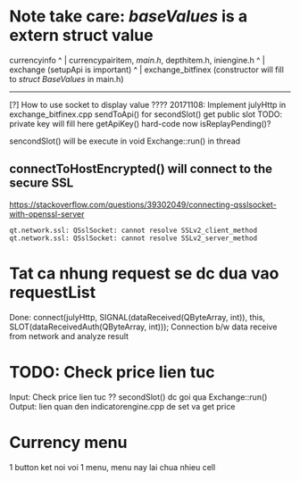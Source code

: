 Note
take care: *baseValues* is a extern struct value
====
currencyinfo
^
|
currencypairitem, *main.h*, depthitem.h, iniengine.h
^
|
exchange (setupApi is important)
^
|
exchange_bitfinex (constructor will fill to *struct BaseValues* in main.h)

----
[?] How to use socket to display value ????
20171108: Implement julyHttp in exchange_bitfinex.cpp
sendToApi() for secondSlot() get public slot
TODO: private key will fill here getApiKey() hard-code now
isReplayPending()?

sencondSlot() will be execute in void Exchange::run() in thread

connectToHostEncrypted() will connect to the secure SSL
----
https://stackoverflow.com/questions/39302049/connecting-qsslsocket-with-openssl-server

```
qt.network.ssl: QSslSocket: cannot resolve SSLv2_client_method
qt.network.ssl: QSslSocket: cannot resolve SSLv2_server_method
```

Tat ca nhung request se dc dua vao requestList
===
Done:
connect(julyHttp, SIGNAL(dataReceived(QByteArray, int)), this, SLOT(dataReceivedAuth(QByteArray, int)));
Connection b/w data receive from network and analyze result

TODO:
Check price lien tuc
====
Input: Check price lien tuc ?? secondSlot() dc goi qua Exchange::run()
Output: lien quan den indicatorengine.cpp de set va get price

Currency menu
=====
1 button ket noi voi 1 menu, menu nay lai chua nhieu cell